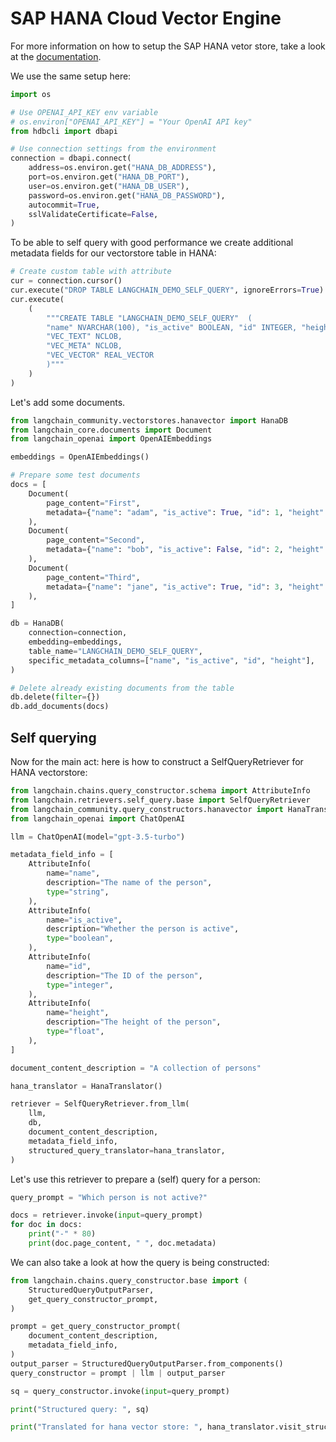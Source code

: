 # SAP HANA Cloud Vector Engine

For more information on how to setup the SAP HANA vetor store, take a look at the [documentation](/oss/integrations/vectorstores/sap_hanavector.ipynb).

We use the same setup here:


```python
import os

# Use OPENAI_API_KEY env variable
# os.environ["OPENAI_API_KEY"] = "Your OpenAI API key"
from hdbcli import dbapi

# Use connection settings from the environment
connection = dbapi.connect(
    address=os.environ.get("HANA_DB_ADDRESS"),
    port=os.environ.get("HANA_DB_PORT"),
    user=os.environ.get("HANA_DB_USER"),
    password=os.environ.get("HANA_DB_PASSWORD"),
    autocommit=True,
    sslValidateCertificate=False,
)
```

To be able to self query with good performance we create additional metadata fields
for our vectorstore table in HANA:


```python
# Create custom table with attribute
cur = connection.cursor()
cur.execute("DROP TABLE LANGCHAIN_DEMO_SELF_QUERY", ignoreErrors=True)
cur.execute(
    (
        """CREATE TABLE "LANGCHAIN_DEMO_SELF_QUERY"  (
        "name" NVARCHAR(100), "is_active" BOOLEAN, "id" INTEGER, "height" DOUBLE,
        "VEC_TEXT" NCLOB, 
        "VEC_META" NCLOB, 
        "VEC_VECTOR" REAL_VECTOR
        )"""
    )
)
```

Let's add some documents.


```python
from langchain_community.vectorstores.hanavector import HanaDB
from langchain_core.documents import Document
from langchain_openai import OpenAIEmbeddings

embeddings = OpenAIEmbeddings()

# Prepare some test documents
docs = [
    Document(
        page_content="First",
        metadata={"name": "adam", "is_active": True, "id": 1, "height": 10.0},
    ),
    Document(
        page_content="Second",
        metadata={"name": "bob", "is_active": False, "id": 2, "height": 5.7},
    ),
    Document(
        page_content="Third",
        metadata={"name": "jane", "is_active": True, "id": 3, "height": 2.4},
    ),
]

db = HanaDB(
    connection=connection,
    embedding=embeddings,
    table_name="LANGCHAIN_DEMO_SELF_QUERY",
    specific_metadata_columns=["name", "is_active", "id", "height"],
)

# Delete already existing documents from the table
db.delete(filter={})
db.add_documents(docs)
```

## Self querying

Now for the main act: here is how to construct a SelfQueryRetriever for HANA vectorstore:


```python
from langchain.chains.query_constructor.schema import AttributeInfo
from langchain.retrievers.self_query.base import SelfQueryRetriever
from langchain_community.query_constructors.hanavector import HanaTranslator
from langchain_openai import ChatOpenAI

llm = ChatOpenAI(model="gpt-3.5-turbo")

metadata_field_info = [
    AttributeInfo(
        name="name",
        description="The name of the person",
        type="string",
    ),
    AttributeInfo(
        name="is_active",
        description="Whether the person is active",
        type="boolean",
    ),
    AttributeInfo(
        name="id",
        description="The ID of the person",
        type="integer",
    ),
    AttributeInfo(
        name="height",
        description="The height of the person",
        type="float",
    ),
]

document_content_description = "A collection of persons"

hana_translator = HanaTranslator()

retriever = SelfQueryRetriever.from_llm(
    llm,
    db,
    document_content_description,
    metadata_field_info,
    structured_query_translator=hana_translator,
)
```

Let's use this retriever to prepare a (self) query for a person:


```python
query_prompt = "Which person is not active?"

docs = retriever.invoke(input=query_prompt)
for doc in docs:
    print("-" * 80)
    print(doc.page_content, " ", doc.metadata)
```

We can also take a look at how the query is being constructed:


```python
from langchain.chains.query_constructor.base import (
    StructuredQueryOutputParser,
    get_query_constructor_prompt,
)

prompt = get_query_constructor_prompt(
    document_content_description,
    metadata_field_info,
)
output_parser = StructuredQueryOutputParser.from_components()
query_constructor = prompt | llm | output_parser

sq = query_constructor.invoke(input=query_prompt)

print("Structured query: ", sq)

print("Translated for hana vector store: ", hana_translator.visit_structured_query(sq))
```
